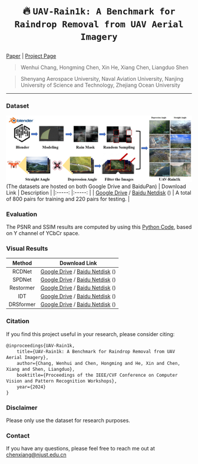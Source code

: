 # <p align=center> :fire: `UAV-Rain1k: A Benchmark for Raindrop Removal from UAV Aerial Imagery`</p>

[Paper](https://arxiv.org/abs/2402.05773) | [Project Page](https://github.com/cschenxiang/UAV-Rain1k) 

> Wenhui Chang, Hongming Chen, Xin He, Xiang Chen, Liangduo Shen

>Shenyang Aerospace University, Naval Aviation University, Nanjing University of Science and Technology, Zhejiang Ocean University

---
### Dataset
![Example](figures/overview.jpg)
(The datasets are hosted on both Google Drive and BaiduPan)
| Download Link | Description | 
|:-----: |:-----: |
| [Google Drive]() / [Baidu Netdisk]() () | A total of 800 pairs for training and 220 pairs for testing. |

### Evaluation
The PSNR and SSIM results are computed by using this [Python Code](https://github.com/cschenxiang/UAV-Rain1k/blob/main/evaluation.py), based on Y channel of YCbCr space.

### Visual Results
| Method | Download Link | 
|:-----: |:-----: |
| RCDNet | [Google Drive]() / [Baidu Netdisk]() () |
| SPDNet | [Google Drive]() / [Baidu Netdisk]() () |
| Restormer | [Google Drive]() / [Baidu Netdisk]() () |
| IDT | [Google Drive]() / [Baidu Netdisk]() () |
| DRSformer | [Google Drive]() / [Baidu Netdisk]() () |

### Citation
If you find this project useful in your research, please consider citing:
```
@inproceedings{UAV-Rain1k,
    title={UAV-Rain1k: A Benchmark for Raindrop Removal from UAV Aerial Imagery},
    author={Chang, Wenhui and Chen, Hongming and He, Xin and Chen, Xiang and Shen, Liangduo},
    booktitle={Proceedings of the IEEE/CVF Conference on Computer Vision and Pattern Recognition Workshops},
    year={2024}
}
```

### Disclaimer
Please only use the dataset for research purposes.

### Contact
If you have any questions, please feel free to reach me out at chenxiang@njust.edu.cn
